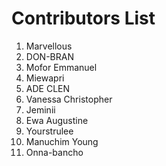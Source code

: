 # Contributors List
1. Marvellous
2. DON-BRAN
3. Mofor Emmanuel
4. Miewapri
5. ADE CLEN
6. Vanessa Christopher 
7. Jeminii
8. Ewa Augustine
9. Yourstrulee
10. Manuchim Young
11. Onna-bancho


